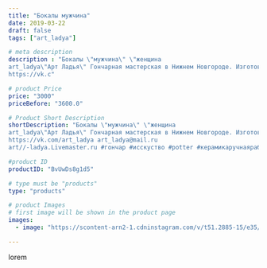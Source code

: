 ```yaml
---
title: "Бокалы мужчина"
date: 2019-03-22
draft: false
tags: ["art_ladya"]

# meta description
description : "Бокалы \"мужчина\" \"женщина 
art_ladya\"Арт Ладья\" Гончарная мастерская в Нижнем Новгороде. Изготовление керамики и мастер//-классы по обучению. 
https://vk.c"

# product Price
price: "3000"
priceBefore: "3600.0"

# Product Short Description
shortDescription: "Бокалы \"мужчина\" \"женщина 
art_ladya\"Арт Ладья\" Гончарная мастерская в Нижнем Новгороде. Изготовление керамики и мастер//-классы по обучению. 
https://vk.com/art_ladya art_ladya@mail.ru 
art//-ladya.Livemaster.ru #гончар #исскуство #potter #керамикаручнаяработа #bodybuilding #гончарнаямастерская #бодибилдинг #handmade #посудаизглины #керамика #гончарнаяпосуда #эксклюзивнаякерамика #painter #dishes #decor #ceramicar #nntoday #claygoods #earthenware #ceramic #design #мужскойторс #maletorso #erotic #ceramicart #авторскаякерамика #бокалы #nakedgirl #men #woman"

#product ID
productID: "BvUwDs8g1d5"

# type must be "products"
type: "products"

# product Images
# first image will be shown in the product page
images:
  - image: "https://scontent-arn2-1.cdninstagram.com/v/t51.2885-15/e35/53630024_301356087203434_1982061097354398385_n.jpg?tp=1&_nc_ht=scontent-arn2-1.cdninstagram.com&_nc_cat=110&_nc_ohc=SH8SdLBn0aoAX91m3sQ&ccb=7-4&oh=282067afc6bd7a364b485e71c7652b72&oe=608453B5&_nc_sid=86f79a&ig_cache_key=MjAwNTQzOTA5NDczNzU1NzM2OQ%3D%3D.2-ccb7-4"

---
```

lorem
